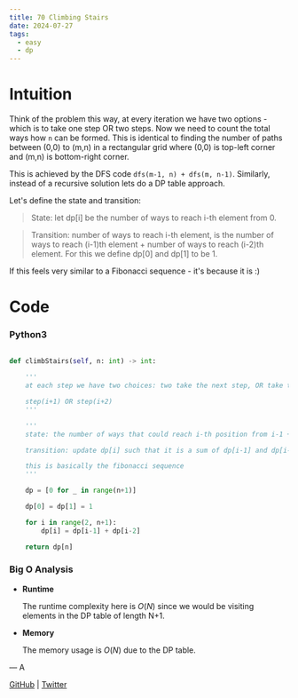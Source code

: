 ```yaml
---
title: 70 Climbing Stairs
date: 2024-07-27
tags:
  - easy
  - dp
---
```


# Intuition

Think of the problem this way, at every iteration we have two options - which is to take one step OR two steps. Now we need to count the total ways how `n` can be formed. This is identical to finding the number of paths between (0,0) to (m,n) in a rectangular grid where (0,0) is top-left corner and (m,n) is bottom-right corner.

This is achieved by the DFS code `dfs(m-1, n) + dfs(m, n-1)`. Similarly, instead of a recursive solution lets do a DP table approach.

Let's define the state and transition:

> State: let dp[i] be the number of ways to reach i-th element from 0.

> Transition: number of ways to reach i-th element, is the number of ways to reach (i-1)th element + number of ways to reach (i-2)th element. For this we define dp[0] and dp[1] to be 1.

If this feels very similar to a Fibonacci sequence - it's because it is :)

# Code

### Python3

```python

def climbStairs(self, n: int) -> int:
    
    '''
    at each step we have two choices: two take the next step, OR take the next-to-next step

    step(i+1) OR step(i+2)
    '''

    '''
    state: the number of ways that could reach i-th position from i-1 + i-2

    transition: update dp[i] such that it is a sum of dp[i-1] and dp[i-2]

    this is basically the fibonacci sequence
    '''

    dp = [0 for _ in range(n+1)]

    dp[0] = dp[1] = 1

    for i in range(2, n+1):
        dp[i] = dp[i-1] + dp[i-2]

    return dp[n]
```

### Big O Analysis

- **Runtime**

  The runtime complexity here is $O(N)$ since we would be visiting elements in the DP table of length N+1.

- **Memory**

  The memory usage is $O(N)$ due to the DP table.

— A

[GitHub](https://github.com/AtharvaKamble) | [Twitter](https://twitter.com/AtharvaKamble07)
